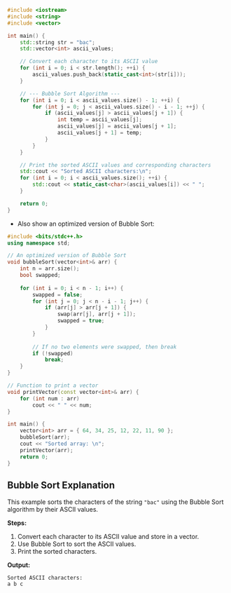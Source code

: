 ```cpp
#include <iostream>
#include <string>
#include <vector>

int main() {
    std::string str = "bac";
    std::vector<int> ascii_values;

    // Convert each character to its ASCII value
    for (int i = 0; i < str.length(); ++i) {
        ascii_values.push_back(static_cast<int>(str[i]));
    }

    // --- Bubble Sort Algorithm ---
    for (int i = 0; i < ascii_values.size() - 1; ++i) {
        for (int j = 0; j < ascii_values.size() - i - 1; ++j) {
            if (ascii_values[j] > ascii_values[j + 1]) {
                int temp = ascii_values[j];
                ascii_values[j] = ascii_values[j + 1];
                ascii_values[j + 1] = temp;
            }
        }
    }

    // Print the sorted ASCII values and corresponding characters
    std::cout << "Sorted ASCII characters:\n";
    for (int i = 0; i < ascii_values.size(); ++i) {
        std::cout << static_cast<char>(ascii_values[i]) << " ";
    }

    return 0;
}
```
- Also 
show an optimized version of Bubble Sort:

```cpp
#include <bits/stdc++.h>
using namespace std;

// An optimized version of Bubble Sort 
void bubbleSort(vector<int>& arr) {
    int n = arr.size();
    bool swapped;
  
    for (int i = 0; i < n - 1; i++) {
        swapped = false;
        for (int j = 0; j < n - i - 1; j++) {
            if (arr[j] > arr[j + 1]) {
                swap(arr[j], arr[j + 1]);
                swapped = true;
            }
        }
      
        // If no two elements were swapped, then break
        if (!swapped)
            break;
    }
}

// Function to print a vector
void printVector(const vector<int>& arr) {
    for (int num : arr)
        cout << " " << num;
}

int main() {
    vector<int> arr = { 64, 34, 25, 12, 22, 11, 90 };
    bubbleSort(arr);
    cout << "Sorted array: \n";
    printVector(arr);
    return 0;
}
```

## Bubble Sort Explanation

This example sorts the characters of the string `"bac"` using the Bubble Sort algorithm by their ASCII values.

**Steps:**
1. Convert each character to its ASCII value and store in a vector.
2. Use Bubble Sort to sort the ASCII values.
3. Print the sorted characters.

**Output:**
```
Sorted ASCII characters:
a b c 
```
